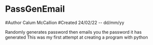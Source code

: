 # PassGenEmail
#Author Calum McCallion
#Created 24/02/22 -- dd/mm/yy

Randomly generates password then emails you the password it has generated
This was my first attempt at creating a program with python

